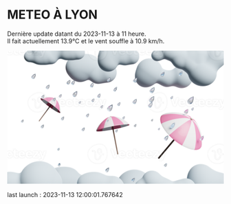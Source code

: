 # METEO À LYON

Dernière update datant du 2023-11-13 à 11 heure.  
Il fait actuellement 13.9°C et le vent souffle à 10.9 km/h.      

![](./.github/rain.png)

last launch : 2023-11-13 12:00:01.767642
